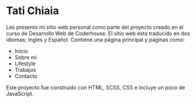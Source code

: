 # Tati Chiaia

Les presento mi sitio web personal como parte del proyecto creado en el curso de Desarrollo Web de Coderhouse. El sitio web esta traducido en dos idiomas; Ingles y Español. Contiene una página principal y páginas como:

* Inicio
* Sobre mi
* Lifestyle
* Trabajos
* Contacto

Este proyecto fue construido con HTML, SCSS, CSS e incluye un poco de JavaScript.
